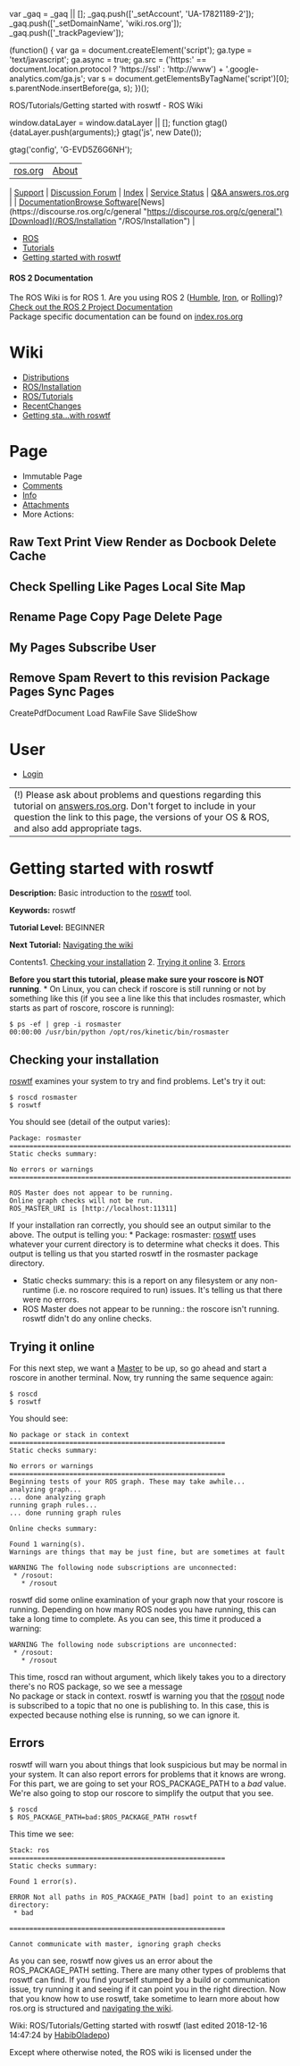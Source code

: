 

 var \_gaq = \_gaq || [];
 \_gaq.push(['\_setAccount', 'UA-17821189-2']);
 \_gaq.push(['\_setDomainName', 'wiki.ros.org']);
 \_gaq.push(['\_trackPageview']);

 (function() {
 var ga = document.createElement('script'); ga.type = 'text/javascript'; ga.async = true;
 ga.src = ('https:' == document.location.protocol ? 'https://ssl' : 'http://www') + '.google-analytics.com/ga.js';
 var s = document.getElementsByTagName('script')[0]; s.parentNode.insertBefore(ga, s);
 })();

ROS/Tutorials/Getting started with roswtf - ROS Wiki

<!--
var search\_hint = "Search";
//-->

 window.dataLayer = window.dataLayer || [];
 function gtag(){dataLayer.push(arguments);}
 gtag('js', new Date());

 gtag('config', 'G-EVD5Z6G6NH');

<!--// Initialize search form
var f = document.getElementById('searchform');
if(f) f.getElementsByTagName('label')[0].style.display = 'none';
var e = document.getElementById('searchinput');
if(e) {
 searchChange(e);
 searchBlur(e);
}

function handleSubmit() {
 var f = document.getElementById('searchform');
 var t = document.getElementById('searchinput');
 var r = document.getElementById('real\_searchinput');

 //alert("handleSubmit "+ t.value);
 if(t.value.match(/review/)) {
 r.value = t.value;
 } else {
 //r.value = t.value + " -PackageReviewCategory -StackReviewCategory -M3Review -DocReview -ApiReview -HelpOn -BadContent -LocalSpellingWords";
 r.value = t.value + " -PackageReviewCategory -StackReviewCategory -DocReview -ApiReview";
 }
 //return validate(f);
}
//-->

|  |  |
| --- | --- |
| [ros.org](/ "/") | [About](http://www.ros.org/about-ros "http://www.ros.org/about-ros")
 |
 [Support](/Support "/Support")
 |
 [Discussion Forum](http://discourse.ros.org/ "http://discourse.ros.org/")
 |
 [Index](http://index.ros.org/ "http://index.ros.org/")
 |
 [Service Status](http://status.ros.org/ "http://status.ros.org/")
 |
 [Q&A answers.ros.org](http://answers.ros.org/ "http://answers.ros.org/") |
| [Documentation](/ "/")[Browse Software](https://index.ros.org/packages "https://index.ros.org/packages")[News](https://discourse.ros.org/c/general "https://discourse.ros.org/c/general")[Download](/ROS/Installation "/ROS/Installation") |

* [ROS](/ROS "/ROS")
* [Tutorials](/ROS/Tutorials "/ROS/Tutorials")
* [Getting started with roswtf](/action/fullsearch/ROS/Tutorials/Getting%20started%20with%20roswtf?action=fullsearch&context=180&value=linkto%3A%22ROS%2FTutorials%2FGetting+started+with+roswtf%22 "Click to do a full-text search for this title")

#### ROS 2 Documentation

The ROS Wiki is for ROS 1. Are you using ROS 2 ([Humble](http://docs.ros.org/en/humble/ "http://docs.ros.org/en/humble/"), [Iron](http://docs.ros.org/en/iron/ "http://docs.ros.org/en/iron/"), or [Rolling](http://docs.ros.org/en/rolling/ "http://docs.ros.org/en/rolling/"))?   
[Check out the ROS 2 Project Documentation](http://docs.ros.org "http://docs.ros.org")  
Package specific documentation can be found on [index.ros.org](https://index.ros.org "https://index.ros.org")

# Wiki

* [Distributions](/Distributions "/Distributions")
* [ROS/Installation](/ROS/Installation "/ROS/Installation")
* [ROS/Tutorials](/ROS/Tutorials "/ROS/Tutorials")
* [RecentChanges](/RecentChanges "/RecentChanges")
* [Getting sta...with roswtf](/ROS/Tutorials/Getting%20started%20with%20roswtf "/ROS/Tutorials/Getting%20started%20with%20roswtf")

# Page

* Immutable Page
* [Comments](# "#")
* [Info](/action/info/ROS/Tutorials/Getting%20started%20with%20roswtf?action=info "/action/info/ROS/Tutorials/Getting%20started%20with%20roswtf?action=info")
* [Attachments](/action/AttachFile/ROS/Tutorials/Getting%20started%20with%20roswtf?action=AttachFile "/action/AttachFile/ROS/Tutorials/Getting%20started%20with%20roswtf?action=AttachFile")
* More Actions:

Raw Text
Print View
Render as Docbook
Delete Cache
------------------------
Check Spelling
Like Pages
Local Site Map
------------------------
Rename Page
Copy Page
Delete Page
------------------------
My Pages
Subscribe User
------------------------
Remove Spam
Revert to this revision
Package Pages
Sync Pages
------------------------
CreatePdfDocument
Load
RawFile
Save
SlideShow

<!--// Init menu
actionsMenuInit('More Actions:');
//-->

# User

* [Login](/action/login/ROS/Tutorials/Getting%20started%20with%20roswtf?action=login "/action/login/ROS/Tutorials/Getting%20started%20with%20roswtf?action=login")

|  |
| --- |
| (!) Please ask about problems and questions regarding this tutorial on [answers.ros.org](http://answers.ros.org "http://answers.ros.org"). Don't forget to include in your question the link to this page, the versions of your OS & ROS, and also add appropriate tags. |

# Getting started with roswtf

**Description:** Basic introduction to the [roswtf](/roswtf "/roswtf") tool.  

**Keywords:** roswtf  

**Tutorial Level:** BEGINNER  

**Next Tutorial:** [Navigating the wiki](/ROS/Tutorials/NavigatingTheWiki "/ROS/Tutorials/NavigatingTheWiki")  

 Contents1. [Checking your installation](#Checking_your_installation "#Checking_your_installation")
2. [Trying it online](#Trying_it_online "#Trying_it_online")
3. [Errors](#Errors "#Errors")

 **Before you start this tutorial, please make sure your roscore is NOT running**. * On Linux, you can check if roscore is still running or not by something like this (if you see a line like this that includes rosmaster, which starts as part of roscore, roscore is running): 
```
$ ps -ef | grep -i rosmaster
00:00:00 /usr/bin/python /opt/ros/kinetic/bin/rosmaster 
```

## Checking your installation

[roswtf](/roswtf "/roswtf") examines your system to try and find problems. Let's try it out:
```
$ roscd rosmaster
$ roswtf
```
You should see (detail of the output varies): 
```
Package: rosmaster
================================================================================
Static checks summary:

No errors or warnings
================================================================================

ROS Master does not appear to be running.
Online graph checks will not be run.
ROS_MASTER_URI is [http://localhost:11311]
```
If your installation ran correctly, you should see an output similar to the above. The output is telling you: * Package: rosmaster: [roswtf](/roswtf "/roswtf") uses whatever your current directory is to determine what checks it does. This output is telling us that you started roswtf in the rosmaster package directory.
* Static checks summary: this is a report on any filesystem or any non-runtime (i.e. no roscore required to run) issues. It's telling us that there were no errors.
* ROS Master does not appear to be running.: the roscore isn't running. roswtf didn't do any online checks.

## Trying it online

For this next step, we want a [Master](/Master "/Master") to be up, so go ahead and start a roscore in another terminal. Now, try running the same sequence again: 
```
$ roscd
$ roswtf
```
You should see: 
```
No package or stack in context
======================================================
Static checks summary:

No errors or warnings
======================================================
Beginning tests of your ROS graph. These may take awhile...
analyzing graph...
... done analyzing graph
running graph rules...
... done running graph rules

Online checks summary:

Found 1 warning(s).
Warnings are things that may be just fine, but are sometimes at fault

WARNING The following node subscriptions are unconnected:
 * /rosout:
   * /rosout
```
roswtf did some online examination of your graph now that your roscore is running. Depending on how many ROS nodes you have running, this can take a long time to complete. As you can see, this time it produced a warning: 
```
WARNING The following node subscriptions are unconnected:
 * /rosout:
   * /rosout
```
This time, roscd ran without argument, which likely takes you to a directory there's no ROS package, so we see a message No package or stack in context. roswtf is warning you that the [rosout](/rosout "/rosout") node is subscribed to a topic that no one is publishing to. In this case, this is expected because nothing else is running, so we can ignore it. 
## Errors

roswtf will warn you about things that look suspicious but may be normal in your system. It can also report errors for problems that it knows are wrong. For this part, we are going to set your ROS\_PACKAGE\_PATH to a *bad* value. We're also going to stop our roscore to simplify the output that you see. 
```
$ roscd
$ ROS_PACKAGE_PATH=bad:$ROS_PACKAGE_PATH roswtf
```
This time we see: 
```
Stack: ros
======================================================
Static checks summary:

Found 1 error(s).

ERROR Not all paths in ROS_PACKAGE_PATH [bad] point to an existing directory: 
 * bad

======================================================

Cannot communicate with master, ignoring graph checks
```
As you can see, roswtf now gives us an error about the ROS\_PACKAGE\_PATH setting. There are many other types of problems that roswtf can find. If you find yourself stumped by a build or communication issue, try running it and seeing if it can point you in the right direction. Now that you know how to use roswtf, take sometime to learn more about how ros.org is structured and [navigating the wiki](/ROS/Tutorials/NavigatingTheWiki "/ROS/Tutorials/NavigatingTheWiki"). 

Wiki: ROS/Tutorials/Getting started with roswtf (last edited 2018-12-16 14:47:24 by [HabibOladepo](/HabibOladepo "HabibOladepo @ 197.210.227.200[197.210.227.200]"))

Except where otherwise noted, the ROS wiki is licensed under the   

